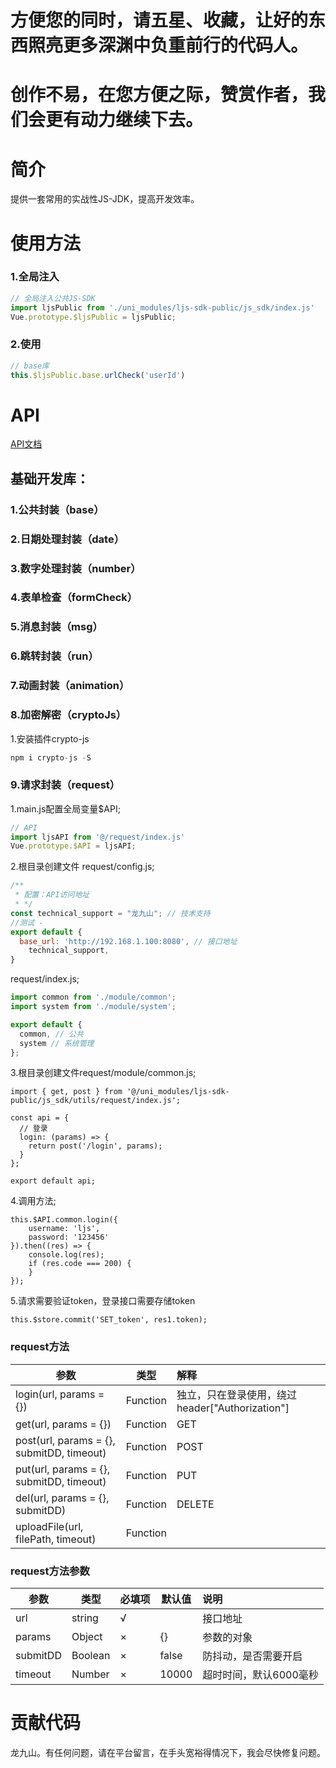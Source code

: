 # 方便您的同时，请五星、收藏，让好的东西照亮更多深渊中负重前行的代码人。
# 创作不易，在您方便之际，赞赏作者，我们会更有动力继续下去。

# 简介
提供一套常用的实战性JS-JDK，提高开发效率。

# 使用方法
### 1.全局注入
```js
// 全局注入公共JS-SDK
import ljsPublic from './uni_modules/ljs-sdk-public/js_sdk/index.js'
Vue.prototype.$ljsPublic = ljsPublic;
```
### 2.使用
```js
// base库
this.$ljsPublic.base.urlCheck('userId')
```

# API
[API文档](https://frame-project.gitlab.io/nv3-ljs-tools/ljs-vue3/buildTools/uniapp/)

## 基础开发库：
### 1.公共封装（base）
### 2.日期处理封装（date）
### 3.数字处理封装（number）
### 4.表单检查（formCheck）
### 5.消息封装（msg）
### 6.跳转封装（run）
### 7.动画封装（animation）
### 8.加密解密（cryptoJs）
1.安装插件crypto-js
```js
npm i crypto-js -S
```
### 9.请求封装（request）
1.main.js配置全局变量$API;
```js
// API
import ljsAPI from '@/request/index.js'
Vue.prototype.$API = ljsAPI;
```
2.根目录创建文件
request/config.js;
```js
/**
 * 配置：API访问地址
 * */
const technical_support = "龙九山"; // 技术支持
//测试 - 
export default {
  base_url: 'http://192.168.1.100:8080', // 接口地址
	technical_support,
}

```
request/index.js;
```js
import common from './module/common';
import system from './module/system';

export default {
  common, // 公共
  system // 系统管理
};
```
3.根目录创建文件request/module/common.js;
```
import { get, post } from '@/uni_modules/ljs-sdk-public/js_sdk/utils/request/index.js';

const api = {
  // 登录
  login: (params) => {
    return post('/login', params);
  }
};

export default api;
```
4.调用方法;
```
this.$API.common.login({
	username: 'ljs',
	password: '123456'
}).then((res) => {
	console.log(res);
	if (res.code === 200) {
	}
});
```
5.请求需要验证token，登录接口需要存储token
```
this.$store.commit('SET_token', res1.token);
```

### request方法

参数  | 类型| 解释
---- | ----- | :------ 
login(url, params = {}) | Function | 独立，只在登录使用，绕过header["Authorization"] 
get(url, params = {}) | Function | GET
post(url, params = {}, submitDD, timeout) | Function | POST
put(url, params = {}, submitDD, timeout) | Function  | PUT
del(url, params = {}, submitDD) | Function | DELETE
uploadFile(url, filePath, timeout) | Function | 

### request方法参数
参数  | 类型| 必填项 | 默认值 | 说明
---- | ----- | ----- | ----- | :------ 
url | string | √ |  | 接口地址 
params | Object | × | {} | 参数的对象 
submitDD | Boolean | × | false | 防抖动，是否需要开启 
timeout | Number | × | 10000 | 超时时间，默认6000毫秒 
 

# 贡献代码
龙九山。有任何问题，请在平台留言，在手头宽裕得情况下，我会尽快修复问题。

